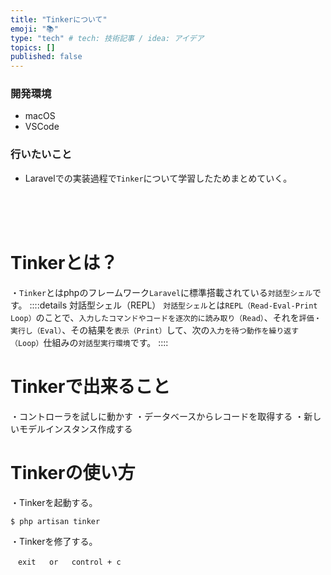 ```yaml
---
title: "Tinkerについて"
emoji: "📚"
type: "tech" # tech: 技術記事 / idea: アイデア
topics: []
published: false
---
```

### 開発環境
- macOS
- VSCode

### 行いたいこと
- Laravelでの実装過程で`Tinker`について学習したためまとめていく。


<br>
<br>
<br>

# Tinkerとは？
・`Tinker`とはphpのフレームワーク`Laravel`に標準搭載されている`対話型シェル`です。
::::details 対話型シェル（REPL）
`対話型シェル`とは`REPL（Read-Eval-Print Loop）`のことで、`入力したコマンドやコードを逐次的に読み取り（Read）`、それを`評価・実行し（Eval）`、その結果を`表示（Print）`して、次の`入力を待つ動作を繰り返す（Loop）`仕組みの`対話型実行環境`です。
::::

# Tinkerで出来ること
・コントローラを試しに動かす
・データベースからレコードを取得する
・新しいモデルインスタンス作成する

# Tinkerの使い方
・Tinkerを起動する。
```: ターミナル
$ php artisan tinker
```
・Tinkerを修了する。
```
　exit   or   control + c
```


<br>
<br>
<br>
